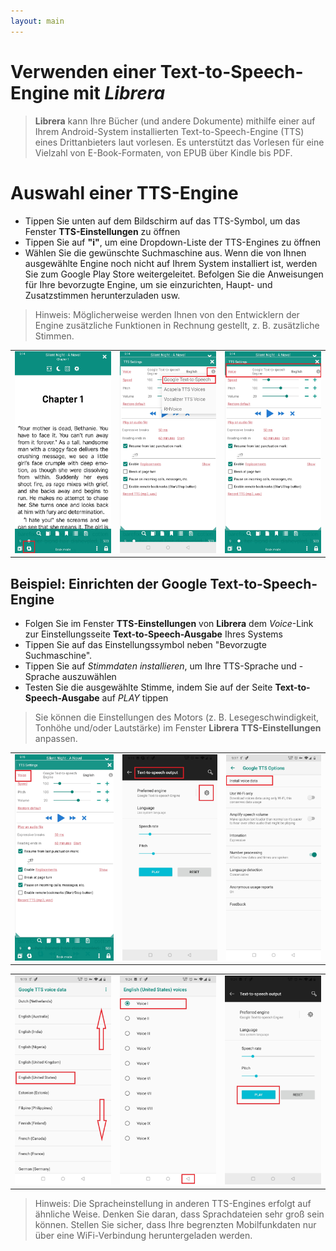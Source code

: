 ```yaml
---
layout: main
---
```


# Verwenden einer Text-to-Speech-Engine mit _Librera_

> **Librera** kann Ihre Bücher (und andere Dokumente) mithilfe einer auf Ihrem Android-System installierten Text-to-Speech-Engine (TTS) eines Drittanbieters laut vorlesen. Es unterstützt das Vorlesen für eine Vielzahl von E-Book-Formaten, von EPUB über Kindle bis PDF.

# Auswahl einer TTS-Engine

* Tippen Sie unten auf dem Bildschirm auf das TTS-Symbol, um das Fenster **TTS-Einstellungen** zu öffnen
* Tippen Sie auf **&quot;i&quot;**, um eine Dropdown-Liste der TTS-Engines zu öffnen
* Wählen Sie die gewünschte Suchmaschine aus. Wenn die von Ihnen ausgewählte Engine noch nicht auf Ihrem System installiert ist, werden Sie zum Google Play Store weitergeleitet. Befolgen Sie die Anweisungen für Ihre bevorzugte Engine, um sie einzurichten, Haupt- und Zusatzstimmen herunterzuladen usw.

> Hinweis: Möglicherweise werden Ihnen von den Entwicklern der Engine zusätzliche Funktionen in Rechnung gestellt, z. B. zusätzliche Stimmen.

||||
|-|-|-|
|![](1.jpg)|![](3.jpg)|![](2.jpg)|

## Beispiel: Einrichten der Google Text-to-Speech-Engine

* Folgen Sie im Fenster **TTS-Einstellungen** von **Librera** dem _Voice_-Link zur Einstellungsseite **Text-to-Speech-Ausgabe** Ihres Systems
* Tippen Sie auf das Einstellungssymbol neben &quot;Bevorzugte Suchmaschine&quot;.
* Tippen Sie auf _Stimmdaten installieren_, um Ihre TTS-Sprache und -Sprache auszuwählen
* Testen Sie die ausgewählte Stimme, indem Sie auf der Seite **Text-to-Speech-Ausgabe** auf _PLAY_ tippen

> Sie können die Einstellungen des Motors (z. B. Lesegeschwindigkeit, Tonhöhe und/oder Lautstärke) im Fenster **Librera** **TTS-Einstellungen** anpassen.

||||
|-|-|-|
|![](4.jpg)|![](5.jpg)|![](6.jpg)|

||||
|-|-|-|
|![](7.jpg)|![](8.jpg)|![](9.jpg)|

> Hinweis: Die Spracheinstellung in anderen TTS-Engines erfolgt auf ähnliche Weise. Denken Sie daran, dass Sprachdateien sehr groß sein können. Stellen Sie sicher, dass Ihre begrenzten Mobilfunkdaten nur über eine WiFi-Verbindung heruntergeladen werden.
